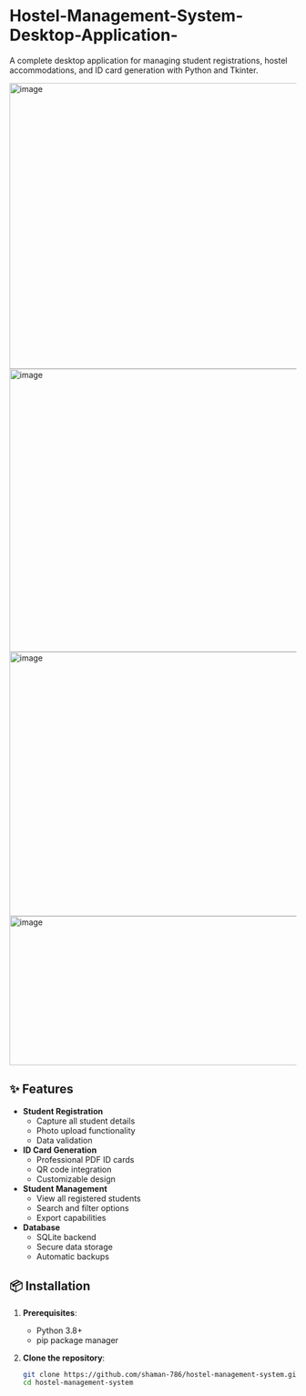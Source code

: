# Hostel-Management-System-Desktop-Application-
A complete desktop application for managing student registrations, hostel accommodations, and ID card generation with Python and Tkinter.

<img width="740" height="502" alt="image" src="https://github.com/user-attachments/assets/3a12ea0d-ac25-4e50-9444-c67c322453c8" />

<img width="739" height="497" alt="image" src="https://github.com/user-attachments/assets/20c1b7af-df95-4f59-a347-09b82787e8bf" />

<img width="713" height="464" alt="image" src="https://github.com/user-attachments/assets/5e21ec93-0852-43d8-a176-0d9fbae18bbf" />

<img width="740" height="262" alt="image" src="https://github.com/user-attachments/assets/5f20cc66-511b-48b8-8135-e53c93424b10" />

## ✨ Features

- **Student Registration**
  - Capture all student details
  - Photo upload functionality
  - Data validation
- **ID Card Generation**
  - Professional PDF ID cards
  - QR code integration
  - Customizable design
- **Student Management**
  - View all registered students
  - Search and filter options
  - Export capabilities
- **Database**
  - SQLite backend
  - Secure data storage
  - Automatic backups

## 📦 Installation

1. **Prerequisites**:
   - Python 3.8+
   - pip package manager

2. **Clone the repository**:
   ```bash
   git clone https://github.com/shaman-786/hostel-management-system.git
   cd hostel-management-system



